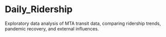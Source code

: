 # Daily_Ridership
Exploratory data analysis of MTA transit data, comparing ridership trends, pandemic recovery, and external influences.
